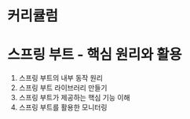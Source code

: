 # 커리큘럼
# 스프링 부트 - 핵심 원리와 활용

1. 스프링 부트의 내부 동작 원리
2. 스프링 부트 라이브러리 만들기
3. 스프링 부트가 제공하는 핵심 기능 이해
4. 스프링 부트를 활용한 모니터링
